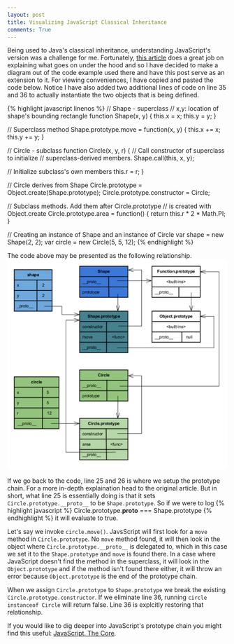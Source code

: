 ```yaml
---
layout: post
title: Visualizing JavaScript Classical Inheritance
comments: True
---
```

Being used to Java's classical inheritance, understanding JavaScript's version was a challenge for me. Fortunately, [this article](http://eli.thegreenplace.net/2013/10/22/classical-inheritance-in-javascript-es5) does a great job on explaining what goes on under the hood and so I have decided to make a diagram out of the code example used there and have this post serve as an extension to it. For viewing conveniences, I have copied and pasted the code below. Notice I have also added two additional lines of code on line 35 and 36 to actually instantiate the two objects that is being defined.

{% highlight javascript linenos %}
// Shape - superclass
// x,y: location of shape's bounding rectangle
function Shape(x, y) {
  this.x = x;
  this.y = y;
}

// Superclass method
Shape.prototype.move = function(x, y) {
  this.x += x;
  this.y += y;
}

// Circle - subclass
function Circle(x, y, r) {
  // Call constructor of superclass to initialize 
  // superclass-derived members.
  Shape.call(this, x, y);

  // Initialize subclass's own members
  this.r = r;
}

// Circle derives from Shape
Circle.prototype = Object.create(Shape.prototype);
Circle.prototype.constructor = Circle;

// Subclass methods. Add them after Circle.prototype 
// is created with Object.create
Circle.prototype.area = function() {
  return this.r * 2 * Math.PI;
}

// Creating an instance of Shape and an instance of Circle
var shape = new Shape(2, 2);
var circle = new Circle(5, 5, 12);
{% endhighlight %}

The code above may be presented as the following relationship.
![Diagram](/assets/images/2015-08-30-visualize-javascript-inheritance/js_inheritance.png)

If we go back to the code, line 25 and 26 is where we setup the prototype chain. For a more in-depth explaination head to the original article. But in short, what line 25 is essentially doing is that it sets `Circle.prototype.__proto__` to be `Shape.prototype`. So if we were to log 
{% highlight javascript %}
Circle.prototype.__proto__ === Shape.prototype
{% endhighlight %}
 it will evaluate to true.

Let's say we invoke `circle.move()`. JavsScript will first look for a `move` method in `Circle.prototype`. No `move` method found, it will then look in the object where `Circle.prototype.__proto__` is delegated to, which in this case we set it to the `Shape.prototype` and `move` is found there. In a case where JavaScript doesn't find the method in the superclass, it will look in the `Object.prototype` and if the method isn't found there either, it will throw an error because `Object.prototype` is the end of the prototype chain.

When we assign `Circle.prototype` to `Shape.prototype` we break the existing `Circle.prototype.constructor`. If we eliminate line 36, running `circle instanceof Circle` will return false. Line 36 is explcitly restoring that relationship.

If you would like to dig deeper into JavaScript's prototype chain you might find this useful: [JavaScript. The Core](http://dmitrysoshnikov.com/ecmascript/javascript-the-core/).
